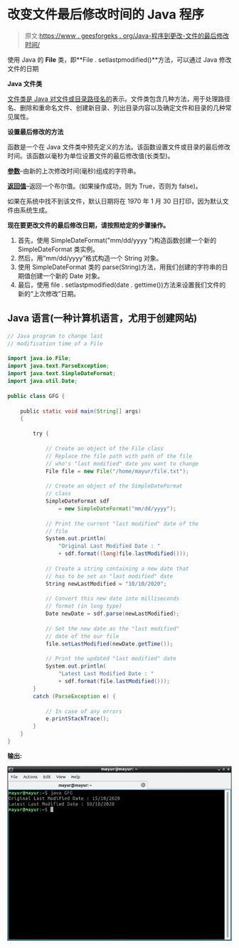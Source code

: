 # 改变文件最后修改时间的 Java 程序

> 原文:[https://www . geesforgeks . org/Java-程序到更改-文件的最后修改时间/](https://www.geeksforgeeks.org/java-program-to-change-last-modification-time-of-a-file/)

使用 Java 的 **File** 类，即**File . setlastpmodified()**方法，可以通过 Java 修改文件的日期

**Java 文件类**

[文件类是 Java 对文件或目录路径名的](https://www.geeksforgeeks.org/file-class-in-java/)表示。文件类包含几种方法，用于处理路径名、删除和重命名文件、创建新目录、列出目录内容以及确定文件和目录的几种常见属性。

**设置最后修改的方法**

函数是一个在 Java 文件类中预先定义的方法。该函数设置文件或目录的最后修改时间。该函数以毫秒为单位设置文件的最后修改值(长类型)。

**<u>参数</u>**–由新的上次修改时间(毫秒)组成的字符串。

**<u>返回值</u>**–返回一个布尔值。(如果操作成功，则为 True，否则为 false)。

如果在系统中找不到该文件，默认日期将在 1970 年 1 月 30 日打印，因为默认文件由系统生成。

**现在要更改文件的最后修改日期，请按照给定的步骤操作。**

1.  首先，使用 SimpleDateFormat("mm/dd/yyyy ")构造函数创建一个新的 SimpleDateFormat 类实例。
2.  然后，用“mm/dd/yyyy”格式构造一个 String 对象。
3.  使用 SimpleDateFormat 类的 parse(String)方法，用我们创建的字符串的日期值创建一个新的 Date 对象。
4.  最后，使用 file . setlastpmodified(date . gettime())方法来设置我们文件的新的“上次修改”日期。

## Java 语言(一种计算机语言，尤用于创建网站)

```java
// Java program to change last 
// modification time of a File

import java.io.File;
import java.text.ParseException;
import java.text.SimpleDateFormat;
import java.util.Date;

public class GFG {

    public static void main(String[] args)
    {

        try {

            // Create an object of the File class
            // Replace the file path with path of the file
            // who's "last modified" date you want to change
            File file = new File("/home/mayur/file.txt");

            // Create an object of the SimpleDateFormat
            // class
            SimpleDateFormat sdf
                = new SimpleDateFormat("mm/dd/yyyy");

            // Print the current "last modified" date of the
            // file
            System.out.println(
                "Original Last Modified Date : "
                + sdf.format((long)file.lastModified()));

            // Create a string containing a new date that
            // has to be set as "last modified" date
            String newLastModified = "10/10/2020";

            // Convert this new date into milliseconds
            // format (in long type)
            Date newDate = sdf.parse(newLastModified);

            // Set the new date as the "last modified"
            // date of the our file
            file.setLastModified(newDate.getTime());

            // Print the updated "last modified" date
            System.out.println(
                "Latest Last Modified Date : "
                + sdf.format(file.lastModified()));
        }
        catch (ParseException e) {

            // In case of any errors
            e.printStackTrace();
        }
    }
}
```

**输出:**

![Java Program to Change Last Modification Time of a File ](img/fdcb723113bc1bb2b3eba2f5864f5513.png)